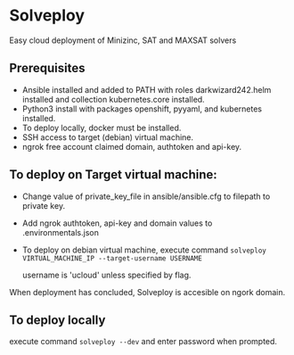 # Solveploy
Easy cloud deployment of Minizinc, SAT and MAXSAT solvers

## Prerequisites

* Ansible installed and added to PATH with roles darkwizard242.helm installed and collection kubernetes.core installed.
* Python3 install with packages openshift, pyyaml, and kubernetes installed.
* To deploy locally, docker must be installed.
* SSH access to target (debian) virtual machine.
* ngrok free account claimed domain, authtoken and api-key.

## To deploy on Target virtual machine:

* Change value of private_key_file in ansible/ansible.cfg to filepath to private key.
* Add ngrok authtoken, api-key and domain values to .environmentals.json
* To deploy on debian virtual machine, execute command `solveploy VIRTUAL_MACHINE_IP --target-username USERNAME`
  
     username is 'ucloud' unless specified by flag.

When deployment has concluded, Solveploy is accesible on ngork domain.

## To deploy locally
execute command `solveploy --dev` and enter password when prompted.